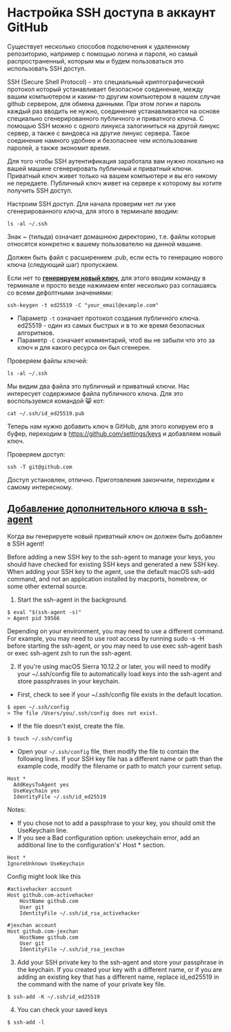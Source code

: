 # Настройка SSH доступа в аккаунт GitHub

Существует несколько способов подключения к удаленному репозиторию, например с помощью логина и пароля, но самый распространенный, которым мы и будем пользоваться это использовать SSH доступ.

SSH (Secure Shell Protocol) - это специальный криптографический протокол который устанавливает безопасное соединение, между вашим компьютером и каким-то другим компьютером в нашем случае github сервером, для обмена данными. При этом логин и пароль каждый раз вводить не нужно, соединение устанавливается на основе специально сгенерированного публичного и приватного ключа. С помощью SSH можно с одного линукса залогиниться на другой линукс сервер, а также с виндовса на другие линукс сервера. Такое соединение намного удобнее и безопаснее чем использование паролей, а также экономит время.

Для того чтобы SSH аутентификация заработала вам нужно локально на вашей машине сгенерировать публичный и приватный ключи. Приватный ключ живет только на вашем компьютере и вы его никому не передаете. Публичный ключ живет на сервере к которому вы хотите получить SSH доступ.

Настроим SSH доступ. Для начала проверим нет ли уже сгенерированного ключа, для этого в терминале вводим:

```
ls -al ~/.ssh
```

Знак ~ (тильда) означает домашнюю директорию, т.е. файлы которые относятся конкретно к вашему пользователю на данной машине.

Должен быть файл с расширением .pub, если есть то генерацию нового ключа (следующий шаг) пропускаем.

Если нет то [**генерируем новый ключ**](https://docs.github.com/en/authentication/connecting-to-github-with-ssh/adding-a-new-ssh-key-to-your-github-account), для этого вводим команду в терминале и просто везде нажимаем enter несколько раз соглашаясь со всеми дефолтными значениями:

```
ssh-keygen -t ed25519 -C "your_email@example.com"
```

- Параметр `-t` означает протокол создания публичного ключа. ed25519 - один из самых быстрых и в то же время безопасных алгоритмов.
- Параметр `-С` означает комментарий, чтоб вы не забыли что это за ключ и для какого ресурса он был сгенерен.

Проверяем файлы ключей:

```
ls -al ~/.ssh
```

Мы видим два файла это публичный и приватный ключи. Нас интересует содержимое файла публичного ключа. Для это воспользуемся командой 😸 кот:

```
cat ~/.ssh/id_ed25519.pub
```

Теперь нам нужно добавить ключ в GitHub, для этого копируем его в буфер, переходим в https://github.com/settings/keys и добавляем новый ключ.

Проверяем доступ:

```
ssh -T git@github.com
```

Доступ установлен, отлично. Приготовления закончили, переходим к самому интересному.




## [Добавление дополнительного ключа в ssh-agent](https://docs.github.com/en/authentication/connecting-to-github-with-ssh/generating-a-new-ssh-key-and-adding-it-to-the-ssh-agent#adding-your-ssh-key-to-the-ssh-agent)

Когда вы генерируете новый приватный ключ он должен быть добавлен в SSH agent!

Before adding a new SSH key to the ssh-agent to manage your keys, you should have checked for existing SSH keys and generated a new SSH key. When adding your SSH key to the agent, use the default macOS ssh-add command, and not an application installed by macports, homebrew, or some other external source.

1. Start the ssh-agent in the background.

```
$ eval "$(ssh-agent -s)"
> Agent pid 59566
```

Depending on your environment, you may need to use a different command. For example, you may need to use root access by running sudo -s -H before starting the ssh-agent, or you may need to use exec ssh-agent bash or exec ssh-agent zsh to run the ssh-agent.

2. If you're using macOS Sierra 10.12.2 or later, you will need to modify your ~/.ssh/config file to automatically load keys into the ssh-agent and store passphrases in your keychain.

- First, check to see if your ~/.ssh/config file exists in the default location.

```
$ open ~/.ssh/config
> The file /Users/you/.ssh/config does not exist.
```

- If the file doesn't exist, create the file.

```
$ touch ~/.ssh/config
```

- Open your `~/.ssh/config` file, then modify the file to contain the following lines. If your SSH key file has a different name or path than the example code, modify the filename or path to match your current setup.

```
Host *
  AddKeysToAgent yes
  UseKeychain yes
  IdentityFile ~/.ssh/id_ed25519
```

Notes:
- If you chose not to add a passphrase to your key, you should omit the UseKeychain line.
- If you see a Bad configuration option: usekeychain error, add an additional line to the configuration's' Host * section.

```
Host *
IgnoreUnknown UseKeychain
```

Config might look like this

```
#activehacker account
Host github.com-activehacker
	HostName github.com
	User git
	IdentityFile ~/.ssh/id_rsa_activehacker

#jexchan account
Host github.com-jexchan
	HostName github.com
	User git
	IdentityFile ~/.ssh/id_rsa_jexchan
```

3. Add your SSH private key to the ssh-agent and store your passphrase in the keychain. If you created your key with a different name, or if you are adding an existing key that has a different name, replace id_ed25519 in the command with the name of your private key file.

```
$ ssh-add -K ~/.ssh/id_ed25519
```

4. You can check your saved keys

```
$ ssh-add -l
```